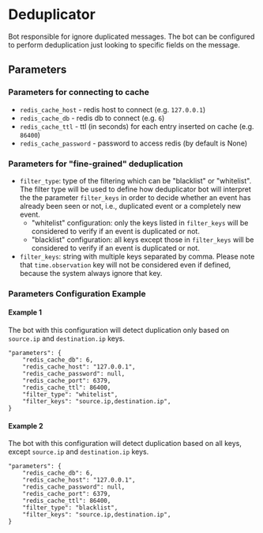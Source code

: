 # Deduplicator

Bot responsible for ignore duplicated messages. The bot can be configured to perform deduplication just looking to specific fields on the message.

## Parameters

### Parameters for connecting to cache
* `redis_cache_host` - redis host to connect (e.g. `127.0.0.1`)
* `redis_cache_db` - redis db to connect (e.g. `6`)
* `redis_cache_ttl` - ttl (in seconds) for each entry inserted on cache (e.g. `86400`)
* `redis_cache_password` - password to access redis (by default is None)

### Parameters for "fine-grained" deduplication

* `filter_type`: type of the filtering which can be "blacklist" or "whitelist". The filter type will be used to define how deduplicator bot will interpret the the parameter `filter_keys` in order to decide whether an event has already been seen or not, i.e., duplicated event or a completely new event.
  * "whitelist" configuration: only the keys listed in `filter_keys` will be considered to verify if an event is duplicated or not.
  * "blacklist" configuration: all keys except those in `filter_keys` will be considered to verify if an event is duplicated or not.
* `filter_keys`: string with multiple keys separated by comma. Please note that `time.observation` key will not be considered even if defined, because the system always ignore that key.


### Parameters Configuration Example

#### Example 1

The bot with this configuration will detect duplication only based on `source.ip` and `destination.ip` keys.

```
"parameters": {
    "redis_cache_db": 6,
    "redis_cache_host": "127.0.0.1",
    "redis_cache_password": null,
    "redis_cache_port": 6379,
    "redis_cache_ttl": 86400,
    "filter_type": "whitelist",
    "filter_keys": "source.ip,destination.ip",
}
```

#### Example 2

The bot with this configuration will detect duplication based on all keys, except `source.ip` and `destination.ip` keys.

```
"parameters": {
    "redis_cache_db": 6,
    "redis_cache_host": "127.0.0.1",
    "redis_cache_password": null,
    "redis_cache_port": 6379,
    "redis_cache_ttl": 86400,
    "filter_type": "blacklist",
    "filter_keys": "source.ip,destination.ip",
}
```
